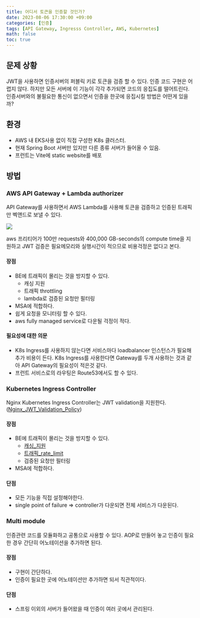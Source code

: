 ```yaml
---
title: 어디서 토큰을 인증할 것인가?
date: 2023-08-06 17:30:00 +09:00
categories: [인증]
tags: [API Gateway, Ingresss Controller, AWS, Kubernetes]
math: false
toc: true
---
```

## 문제 상황

JWT을 사용하면 인증서버의 퍼블릭 키로 토큰을 검증 할 수 있다. 인증 코드 구현은 어렵지 않다. 하지만 모든 서버에 이 기능이 각각 추가되면 코드의 응집도를 떨어트린다. 인증서버와의 불필요한 통신이 없으면서 인증을 한곳에 응집시킬 방법은 어떤게 있을까?

## 환경

- AWS 내 EKS사용 없이 직접 구성한 K8s 클러스터. 
- 현재 Spring Boot 서버만 있지만 다른 종류 서버가 들어올 수 있음.
- 프런트는 Vite에 static website를 배포

## 방법

### AWS API Gateway + Lambda authorizer

API Gateway를 사용하면서 AWS Lambda를 사용해 토큰을 검증하고 인증된 트래픽만 벡앤드로 보낼 수 있다.

<img src='https://docs.aws.amazon.com/images/apigateway/latest/developerguide/images/custom-auth-workflow.png'>

aws 프리티어가 100만 requests와 400,000 GB-seconds의 compute time을 지원하고 JWT 검증은 필요메모리와 실행시간이 적으므로 비용걱정은 없다고 본다.

#### 장점

- BE에 트래픽이 몰리는 것을 방지할 수 있다.
    - 캐싱 지원 
    - 트래픽 throttling
    - lambda로 검증된 요청만 필터링
- MSA에 적합하다.
- 쉽게 요청을 모니터링 할 수 있다.
- aws fully managed service로 다운될 걱정이 적다.

#### 필요성에 대한 의문

- K8s Ingress를 사용하지 않는다면 서비스마다 loadbalancer 인스턴스가 필요해 추가 비용이 든다. K8s Ingress를 사용한다면 Gateway를 두개 사용하는 것과 같아 API Gateway의 필요성이 적은것 같다.
- 프런트 서비스로의 라우팅은 Route53에서도 할 수 있다.


### Kubernetes Ingress Controller

Nginx Kubernetes Ingress Controller는 JWT validation을 지원한다.([Nginx_JWT_Validation_Policy](https://www.nginx.com/blog/announcing-nginx-ingress-controller-release-1-9-0/#policies))

#### 장점

- BE에 트래픽이 몰리는 것을 방지할 수 있다.
    - [캐싱_지원](https://docs.nginx.com/nginx-controller/app-delivery/about-caching/)
    - [트래픽_rate_limit](https://docs.nginx.com/nginx-ingress-controller/configuration/policy-resource/#ratelimit)
    - 검증된 요청만 필터링
- MSA에 적합하다.

#### 단점

- 모든 기능을 직접 설정해야한다.
- single point of failure => controller가 다운되면 전체 서비스가 다운된다.


### Multi module

인증관련 코드를 모듈화하고 공통으로 사용할 수 있다. AOP로 만들어 놓고 인증이 필요한 경우 간단히 어노테이션을 추가하면 된다.

#### 장점

- 구현이 간단하다.
- 인증이 필요한 곳에 어노테이션만 추가하면 되서 직관적이다.

#### 단점

- 스프링 이외의 서버가 들어왔을 때 인증이 여러 곳에서 관리된다.